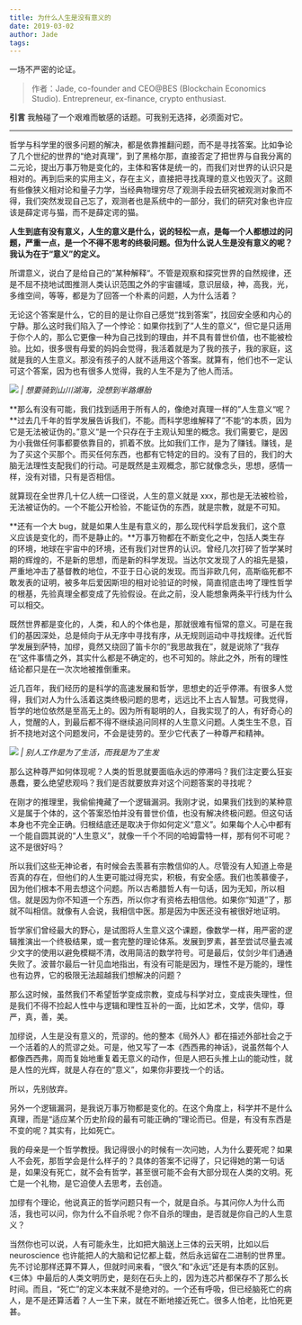 ```yaml
---
title: 为什么人生是没有意义的
date: 2019-03-02
author: Jade
tags: 
---
```


一场不严密的论证。

<!--more-->

> 作者：Jade, co-founder and CEO@BES (Blockchain Economics Studio). Entrepreneur, ex-finance, crypto enthusiast.

**引言**  我触碰了一个艰难而敏感的话题。可我别无选择，必须面对它。

- - - - - 

哲学与科学里的很多问题的解决，都是依靠推翻问题，而不是寻找答案。比如争论了几个世纪的世界的“绝对真理”，到了黑格尔那，直接否定了把世界与自我分离的二元论，提出万事万物是变化的，主体和客体是统一的，而我们对世界的认识只是相对的。再到后来的实用主义，存在主义，直接把寻找真理的意义也毁灭了。这颇有些像狭义相对论和量子力学，当经典物理穷尽了观测手段去研究被观测对象而不得，我们突然发现自己忘了，观测者也是系统中的一部分，我们的研究对象也许应该是薛定谔与猫，而不是薛定谔的猫。

**人生到底有没有意义，人生的意义是什么，说的轻松一点，是每一个人都想过的问题，严重一点，是一个不得不思考的终极问题。但为什么说人生是没有意义的呢？我认为在于“意义”的定义。**

所谓意义，说白了是给自己的”某种解释“。不管是观察和探究世界的自然规律，还是不屈不挠地试图推测人类认识范围之外的宇宙疆域，意识层级，神，高我，光，多维空间，等等，都是为了回答一个朴素的问题，人为什么活着？

无论这个答案是什么，它的目的是让你自己感觉“找到答案”，找回安全感和内心的宁静。那么这时我们陷入了一个悖论：如果你找到了”人生的意义“，但它是只适用于你个人的，那么它更像一种为自己找到的理由，并不具有普世价值，也不能被检验。比如，很多很有母爱的妈妈会觉得，我活着就是为了我的孩子，我的家庭，这就是我的人生意义。那没有孩子的人就不适用这个答案。就算有，他们也不一定认可这个答案，因为也有很多人觉得，我的人生不是为了他人而活。

![](https://cosmosrepair-1257028016.cos.ap-beijing.myqcloud.com/2019-06-26-640.gif)
*| 想要骑到山川湖海，没想到半路爆胎*

**那么有没有可能，我们找到适用于所有人的，像绝对真理一样的”人生意义“呢？**过去几千年的哲学发展告诉我们，不能。而科学思维解释了”不能“的本质，因为它是无法被证伪的。”意义“是一个只存在于主观认知里的概念。我们需要它，是因为小我做任何事都要依靠目的，抓着不放。比如我们工作，是为了赚钱。赚钱，是为了买这个买那个。而买任何东西，也都有它特定的目的。没有了目的，我们的大脑无法理性支配我们的行动。可是既然是主观概念，那它就像念头，思想，感情一样，没有对错，只有是否相信。

就算现在全世界几十亿人统一口径说，人生的意义就是 xxx，那也是无法被检验，无法被证伪的。一个不能公开检验，不能证伪的东西，就是宗教，就是不可知。

**还有一个大 bug，就是如果人生是有意义的，那么现代科学启发我们，这个意义应该是变化的，而不是静止的。**万事万物都在不断变化之中，包括人类生存的环境，地球在宇宙中的环境，还有我们对世界的认识。曾经几次打碎了哲学某时期的辉煌的，不是新的思想，而是新的科学发现。当达尔文发现了人的祖先是猿，严重地冲击了基督教的地位，不亚于日心说的发现。而当非欧几何，高斯临死都不敢发表的证明，被多年后爱因斯坦的相对论验证的时候，简直彻底击垮了理性哲学的根基，先验真理全都变成了先验假设。在此之前，没人能想象两条平行线为什么可以相交。

既然世界都是变化的，人类，和人的个体也是，那就很难有恒常的意义。可是在我们的基因深处，总是倾向于从无序中寻找有序，从无规则运动中寻找规律。近代哲学发展到萨特，加缪，竟然又绕回了笛卡尔的“我思故我在”，就是说除了“我存在”这件事情之外，其实什么都是不确定的，也不可知的。除此之外，所有的理性结论都只是在一次次地被推倒重来。

近几百年，我们经历的是科学的高速发展和哲学，思想史的近乎停滞。有很多人觉得，我们对人为什么活着这类终极问题的思考，远远比不上古人智慧。可我觉得，哲学的地位依然是至高无上的。因为所有聪明的人，自我实现了的人，有好奇心的人，觉醒的人，到最后都不得不继续追问同样的人生意义问题。人类生生不息，百折不挠地对这个问题发问，不会是徒劳的。至少它代表了一种尊严和精神。

![](https://cosmosrepair-1257028016.cos.ap-beijing.myqcloud.com/2019-06-26-640%20-1-.gif)
*| 别人工作是为了生活，而我是为了生发*

那么这种尊严如何体现呢？人类的哲思就要面临永远的停滞吗？我们注定要么狂妄愚蠢，要么绝望悲观吗？我们是否就要放弃对这个问题答案的寻找呢？



在刚才的推理里，我偷偷掩藏了一个逻辑漏洞。我刚才说，如果我们找到的某种意义是属于个体的，这个答案恐怕并没有普世价值，也没有解决终极问题。但这句话本身也不完全正确。归根结底还是取决于你如何定义“意义”。如果每个人心中都有一个能自圆其说的“人生意义”，就像一千个不同的哈姆雷特一样，那有何不可呢？这不是很好吗？



所以我们这些无神论者，有时候会去羡慕有宗教信仰的人。尽管没有人知道上帝是否真的存在，但他们的人生更可能过得充实，积极，有安全感。我们也羡慕傻子，因为他们根本不用去想这个问题。所以古希腊哲人有一句话，因为无知，所以相信。就是因为你不知道一个东西，所以你才有资格去相信他。如果你“知道”了，那就不叫相信。就像有人会说，我相信中医。那是因为中医还没有被很好地证明。



哲学家们曾经最大的野心，是试图将人生意义这个课题，像数学一样，用严密的逻辑推演出一个终极结果，或一套完整的理论体系。发展到罗素，甚至尝试尽量去减少文字的使用以避免模糊不清，改用简洁的数学符号。可是最后，仗剑少年们通通失败了。波普尔最后一针见血地指出，有没有可能是因为，理性不是万能的，理性也有边界，它的极限无法超越我们想解决的问题？



那么这时候，虽然我们不希望哲学变成宗教，变成与科学对立，变成丧失理性，但是我们不得不捡起人性中与逻辑和理性互补的一面，比如艺术，文学，信仰，尊严，真，善，美。



加缪说，人生是没有意义的，荒谬的。他的整本《局外人》都在描述外部社会之于一个活着的人的荒谬之处。可是，他又写了一本《西西弗的神话》，说虽然每个人都像西西弗，周而复始地重复着无意义的动作，但是人把石头推上山的能动性，就是人性的光辉，就是人存在的“意义”，如果你非要找一个的话。



所以，先别放弃。



另外一个逻辑漏洞，是我说万事万物都是变化的。在这个角度上，科学并不是什么真理，而是“适应某个历史阶段的最有可能正确的”理论而已。但是，有没有东西是不变的呢？其实有，比如死亡。



我的母亲是一个哲学教授。我记得很小的时候有一次问她，人为什么要死呢？如果人不会死，那哲学会是什么样子的？具体的答案不记得了，只记得她的第一句话是，如果没有死亡，就不会有哲学，甚至很可能不会有大部分现在人类的文明。死亡是一个礼物，是它迫使人去思考，去创造。



加缪有个理论，他说真正的哲学问题只有一个，就是自杀。与其问你人为什么而活，我也可以问，你为什么不自杀呢？你不自杀的理由，是否就是你自己的人生意义？



当然你也可以说，人有可能永生，比如把大脑送上三体的云天明，比如以后 neuroscience 也许能把人的大脑和记忆都上载，然后永远留在二进制的世界里。先不讨论那样还算不算人，但就时间来看，“很久”和“永远”还是有本质的区别。《三体》中最后的人类文明历史，是刻在石头上的，因为连芯片都保存不了那么长时间。而且，“死亡”的定义本来就不是绝对的。一个还有呼吸，但已经脑死亡的病人，是不是还算活着？人一生下来，就在不断地接近死亡。很多人怕老，比怕死更甚。